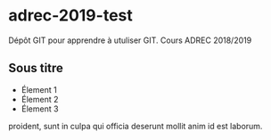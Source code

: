 # adrec-2019-test

Dépôt GIT pour apprendre à utuliser GIT.
Cours ADREC 2018/2019

## Sous titre


- Élement 1
- Élement 2
- Élement 3



proident, sunt in culpa qui officia deserunt mollit anim id est laborum.